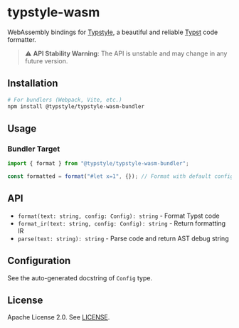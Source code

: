 # typstyle-wasm

WebAssembly bindings for [Typstyle](https://github.com/typstyle-rs/typstyle), a beautiful and reliable [Typst](https://typst.app/) code formatter.

> ⚠️ **API Stability Warning**: The API is unstable and may change in any future version.

## Installation

```bash
# For bundlers (Webpack, Vite, etc.)
npm install @typstyle/typstyle-wasm-bundler
```

## Usage

### Bundler Target

```javascript
import { format } from "@typstyle/typstyle-wasm-bundler";

const formatted = format("#let x=1", {}); // Format with default config
```

## API

- `format(text: string, config: Config): string` - Format Typst code
- `format_ir(text: string, config: Config): string` - Return formatting IR
- `parse(text: string): string` - Parse code and return AST debug string

## Configuration

See the auto-generated docstring of `Config` type.

## License

Apache License 2.0. See [LICENSE](./LICENSE).
